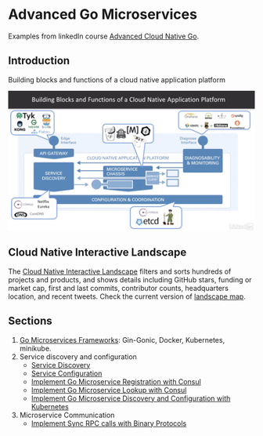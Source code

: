 # Advanced Go Microservices
Examples from linkedIn course [Advanced Cloud Native Go](https://www.linkedin.com/learning/advanced-cloud-native-go/).

## Introduction
Building blocks and functions of a cloud native application platform

![Building blocks and functions of a cloud native application platform](./Images/building_blocks.jpg)

## Cloud Native Interactive Landscape

The [Cloud Native Interactive Landscape](https://github.com/cncf/landscape) filters and sorts hundreds of projects and products, and shows details including GitHub stars, funding or market cap, first and last commits, contributor counts, headquarters location, and recent tweets. Check the current version of [landscape map](https://landscape.cncf.io/images/landscape.png).

## Sections
1. [Go Microservices Frameworks](./Frameworks/README.md): Gin-Gonic, Docker, Kubernetes, minikube.
2. Service discovery and configuration
    - [Service Discovery](./Discovery/Consul/README.md)
    - [Service Configuration](./Configuration/Consul/README.md)
    - [Implement Go Microservice Registration with Consul](./Discovery/Simple/server/README.md)
    - [Implement Go Microservice Lookup with Consul](./Discovery/Simple/client/README.md)
    - [Implement Go Microservice Discovery and Configuration with Kubernetes](./Discovery/Kubernetes/README.md)
3. Microservice Communication
    - [Implement Sync RPC calls with Binary Protocols](./Communication/README.md)